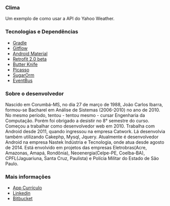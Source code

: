 ### Clima ###
Um exemplo de como usar a API do Yahoo Weather.

### Tecnologias e Dependências ###

* [Gradle](http://gradle.org/)
* [Gitflow](https://github.com/nvie/gitflow/)
* [Android Material](https://design.google.com/resources/?gclid=Cj0KEQiAhuSzBRDBoZfG56bK9-YBEiQARiPcZeoNg3KkyPKxo_K_8pFKjoPgTFEUWq2J1wSv9v26askaAiKQ8P8HAQ)
* [Retrofit 2.0 beta](http://square.github.io/retrofit/)
* [Butter Knife](http://jakewharton.github.io/butterknife/)
* [Picasso](http://square.github.io/picasso/)
* [SugarOrm](http://satyan.github.io/sugar/)
* [EventBus](https://github.com/greenrobot/EventBus)

### Sobre o desenvolvedor ###
Nascido em Corumbá-MS, no dia 27 de março de 1988, João Carlos Ibarra, formou-se Bacharel em Análise de Sistemas (2006-2010) no ano de 2010. No mesmo período, tentou - tentou mesmo - cursar Engenharia da Computação. Porém foi obrigado a desistir no 8° semestre do curso. Começou a trabalhar como desenvolvedor web em 2010. Trabalha com Android desde 2011, quando ingressou na empresa Catwork. Lá desenvolvia também utilizando Cakephp, Mysql, Jquery. Atualmente é desenvolvedor Android na empresa Nastek Indústria e Tecnologia, onde atua desde agosto de 2014. Está envolvido em projetos das empresas Eletrobras(Acre, Amazonas, Amapá, Rondônia), Neoenergia(Celpe-PE, Coelba-BA), CPFL(Jaguariuna, Santa Cruz, Paulista) e Polícia Militar do Estado de São Paulo.

### Mais informações ###
* [App Currículo](https://play.google.com/store/apps/details?id=com.joaoibarra.curriculo)
* [Linkedin](https://br.linkedin.com/in/joaoibarra)
* [Bitbucket](https://bitbucket.org/joao_ibarra)


